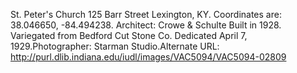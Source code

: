 St. Peter's Church 125 Barr Street Lexington, KY. Coordinates are: 38.046650, -84.494238. Architect: Crowe &amp; Schulte Built in 1928. Variegated from Bedford Cut Stone Co. &#xD;Dedicated April 7, 1929.Photographer: Starman Studio.Alternate URL: http://purl.dlib.indiana.edu/iudl/images/VAC5094/VAC5094-02809